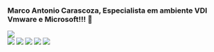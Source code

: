 ### Marco Antonio Carascoza, Especialista em ambiente VDI Vmware e Microsoft!!! 👋

<!--
**carascoza/carascoza** is a ✨ _special_ ✨ repository because its `README.md` (this file) appears on your GitHub profile.

Here are some ideas to get you started:

- 🔭 I’m currently working on ...
- 🌱 I’m currently learning ...
- 👯 I’m looking to collaborate on ...
- 🤔 I’m looking for help with ...
- 💬 Ask me about ...
- 📫 How to reach me: ...
- 😄 Pronouns: ...
- ⚡ Fun fact: ...
-->

<div> 
  <a href="https://www.linkedin.com/in/marco-antonio-carascoza" target="_blank"><img src="https://img.shields.io/badge/-LinkedIn-%230077B5?style=for-the-badge&logo=linkedin&logoColor=white" target="_blank"></a> 
</div>

<div> 
  <a href="https://img.shields.io/badge/powershell-5391FE?style=for-the-badge&logo=powershell&logoColor=white" target="_blank"><img src="https://img.shields.io/badge/powershell-5391FE?style=for-the-badge&logo=powershell&logoColor=white" target="_blank"></a>
  <a href="https://img.shields.io/badge/Linux-FCC624?style=for-the-badge&logo=linux&logoColor=black" target="_blank"><img src="https://img.shields.io/badge/Linux-FCC624?style=for-the-badge&logo=linux&logoColor=black" target="_blank"></a>
  <a href="https://img.shields.io/badge/Ubuntu-E95420?style=for-the-badge&logo=ubuntu&logoColor=white" target="_blank"><img src="https://img.shields.io/badge/Ubuntu-E95420?style=for-the-badge&logo=ubuntu&logoColor=white" target="_blank"></a>
  <a href="https://img.shields.io/badge/Microsoft_Azure-0089D6?style=for-the-badge&logo=microsoft-azure&logoColor=white" target="_blank"><img src="https://img.shields.io/badge/Microsoft_Azure-0089D6?style=for-the-badge&logo=microsoft-azure&logoColor=white" target="_blank"></a>
  <a href="https://github-readme-stats.vercel.app/api?username={username}&theme=blue-green" target="_blank"><img src="https://github-readme-stats.vercel.app/api?username={username}&theme=blue-green" target="_blank"></a>
</div>



